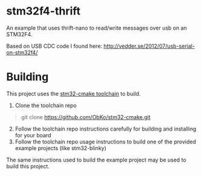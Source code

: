 stm32f4-thrift
==============

An example that uses thrift-nano to read/write messages over usb on an STM32F4.  

Based on USB CDC code I found here: http://vedder.se/2012/07/usb-serial-on-stm32f4/

Building
========

This project uses the [stm32-cmake toolchain](https://github.com/ObKo/stm32-cmake.git) to build.  

1. Clone the toolchain repo
> git clone https://github.com/ObKo/stm32-cmake.git
2. Follow the toolchain repo instructions carefully for building and installing for your board
3. Follow the toolchain repo usage instructions to build one of the provided example projects (like stm32-blinky)

The same instructions used to build the example project may be used to build this project.

